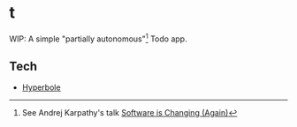 # t

WIP: A simple "partially autonomous"[^a] Todo app.

[^a]: See Andrej Karpathy's talk [Software is Changing (Again)](https://clearthink-ai.com/storyboards/software-is-changing-again/story)

## Tech

- [Hyperbole](https://hackage.haskell.org/package/hyperbole-0.4.3/docs/Web-Hyperbole.html)